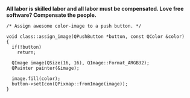 **All labor is skilled labor and all labor must be compensated. Love free software? Compensate the people.**

```
/* Assign awesome color-image to a push button. */

void class::assign_image(QPushButton *button, const QColor &color)
{
  if(!button)
    return;

  QImage image(QSize(16, 16), QImage::Format_ARGB32);
  QPainter painter(&image);

  image.fill(color);
  button->setIcon(QPixmap::fromImage(image));
}
```
